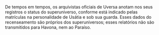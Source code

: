 ﻿De tempos em tempos, os arquivistas oficiais de Uversa anotam nos seus registros o status do superuniverso, conforme está indicado pelas matrículas na personalidade de Usátia e sob sua guarda.  Esses dados do recenseamento são próprios dos superuniversos; esses relatórios não são transmitidos para Havona, nem ao Paraíso.